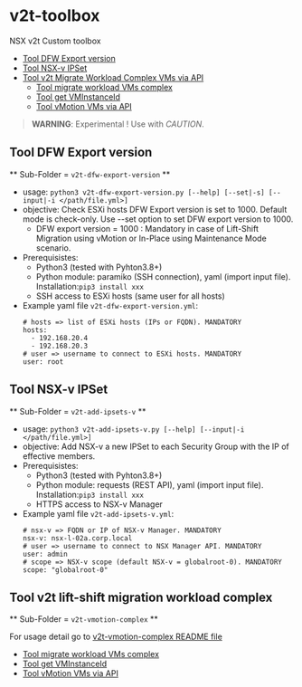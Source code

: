 # v2t-toolbox
NSX v2t Custom toolbox

- [Tool DFW Export version](#tool-dfw-export-version)
- [Tool NSX-v IPSet](#tool-nsx-v-ipset)
- [Tool v2t Migrate Workload Complex VMs via API](v2t-vmotion-complex/README.md)
  - [Tool migrate workload VMs complex](v2t-vmotion-complex/README.md#Tool-v2t-lift-shift-migration-workload-complex)
  - [Tool get VMInstanceId](v2t-vmotion-complex/README.md#tool-get-vminstanceid)
  - [Tool vMotion VMs via API](v2t-vmotion-complex/README.md#tool-vmotion-vms-via-api)


>**WARNING**: Experimental ! Use with *CAUTION*.

## Tool DFW Export version
** Sub-Folder = `v2t-dfw-export-version` **
- usage: `python3 v2t-dfw-export-version.py [--help] [--set|-s] [--input|-i </path/file.yml>]`
- objective: Check ESXi hosts DFW Export version is set to 1000. Default mode is check-only. Use --set option to set DFW export version to 1000. 
  - DFW export version = 1000 : Mandatory in case of Lift-Shift Migration using vMotion or In-Place using Maintenance Mode scenario.
- Prerequisistes:
  - Python3 (tested with Pyhton3.8+)
  - Python module: paramiko (SSH connection), yaml (import input file). Installation:`pip3 install xxx`
  - SSH access to ESXi hosts (same user for all hosts)
- Example yaml file `v2t-dfw-export-version.yml`:
  ```
  # hosts => list of ESXi hosts (IPs or FQDN). MANDATORY
  hosts:
    - 192.168.20.4
    - 192.168.20.3
  # user => username to connect to ESXi hosts. MANDATORY
  user: root
  ```

## Tool NSX-v IPSet
** Sub-Folder = `v2t-add-ipsets-v` **
- usage: `python3 v2t-add-ipsets-v.py [--help] [--input|-i </path/file.yml>]`
- objective: Add NSX-v a new IPSet to each Security Group with the IP of effective members.
- Prerequisistes:
  - Python3 (tested with Pyhton3.8+)
  - Python module: requests (REST API), yaml (import input file). Installation:`pip3 install xxx`
  - HTTPS access to NSX-v Manager
- Example yaml file `v2t-add-ipsets-v.yml`:
  ```
  # nsx-v => FQDN or IP of NSX-v Manager. MANDATORY
  nsx-v: nsx-l-02a.corp.local
  # user => username to connect to NSX Manager API. MANDATORY
  user: admin
  # scope => NSX-v scope (default NSX-v = globalroot-0). MANDATORY
  scope: "globalroot-0"
  ```

## Tool v2t lift-shift migration workload complex
** Sub-Folder = `v2t-vmotion-complex` **

For usage detail go to [v2t-vmotion-complex README file](v2t-vmotion-complex/README.md)

  - [Tool migrate workload VMs complex](v2t-vmotion-complex/README.md#Tool-v2t-lift-shift-migration-workload-complex)
  - [Tool get VMInstanceId](v2t-vmotion-complex/README.md#tool-get-vminstanceid)
  - [Tool vMotion VMs via API](v2t-vmotion-complex/README.md#tool-vmotion-vms-via-api)
